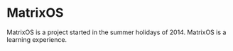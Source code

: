MatrixOS
========
MatrixOS is a project started in the summer holidays of 2014. MatrixOS is a learning experience.
